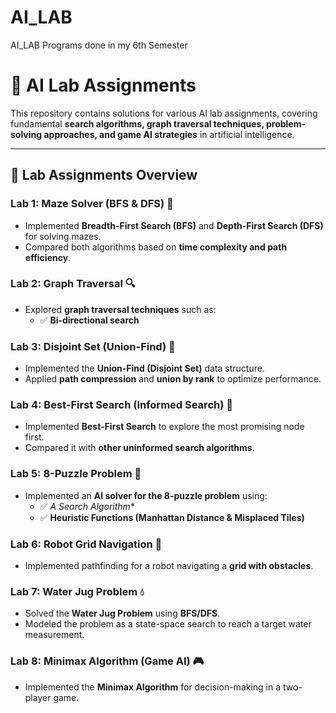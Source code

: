 # AI_LAB
AI_LAB Programs done in my 6th Semester

# 🤖 AI Lab Assignments  

This repository contains solutions for various AI lab assignments, covering fundamental **search algorithms, graph traversal techniques, problem-solving approaches, and game AI strategies** in artificial intelligence.  

---

## 📌 Lab Assignments Overview  

### **Lab 1: Maze Solver (BFS & DFS) 🏁**  
- Implemented **Breadth-First Search (BFS)** and **Depth-First Search (DFS)** for solving mazes.  
- Compared both algorithms based on **time complexity and path efficiency**.  

### **Lab 2: Graph Traversal 🔍**  
- Explored **graph traversal techniques** such as:  
  - ✅ **Bi-directional search**
 

### **Lab 3: Disjoint Set (Union-Find) 🔗**  
- Implemented the **Union-Find (Disjoint Set)** data structure.  
- Applied **path compression** and **union by rank** to optimize performance.  

### **Lab 4: Best-First Search (Informed Search) 🚀**  
- Implemented **Best-First Search** to explore the most promising node first.  
- Compared it with **other uninformed search algorithms**.  

### **Lab 5: 8-Puzzle Problem 🧩**  
- Implemented an **AI solver for the 8-puzzle problem** using:  
  - ✅ **A* Search Algorithm**  
  - ✅ **Heuristic Functions (Manhattan Distance & Misplaced Tiles)**  

### **Lab 6: Robot Grid Navigation 🤖**  
- Implemented pathfinding for a robot navigating a **grid with obstacles**.  


### **Lab 7: Water Jug Problem 💧**  
- Solved the **Water Jug Problem** using **BFS/DFS**.  
- Modeled the problem as a state-space search to reach a target water measurement.  

### **Lab 8: Minimax Algorithm (Game AI) 🎮**  
- Implemented the **Minimax Algorithm** for decision-making in a two-player game.  




